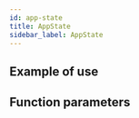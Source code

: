 ```yaml
---
id: app-state
title: AppState
sidebar_label: AppState
---
```


## Example of use

## Function parameters
